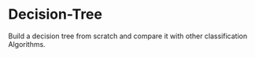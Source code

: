 # Decision-Tree
Build a decision tree from scratch and compare it with other classification Algorithms.
